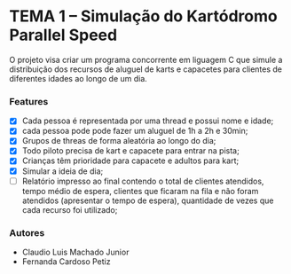 #  TEMA 1 – Simulação do Kartódromo Parallel Speed

 O projeto visa criar um programa concorrente em liguagem C que simule a distribuição dos recursos de aluguel de karts e capacetes para clientes de diferentes idades ao longo de um dia.

 ### Features

- [x] Cada pessoa é representada por uma thread e possui nome e idade;
- [x] cada pessoa pode pode fazer um aluguel de 1h a 2h e 30min;
- [x] Grupos de threas de forma aleatória ao longo do dia;
- [x] Todo piloto precisa de kart e capacete para entrar na pista;
- [x] Crianças têm prioridade para capacete e adultos para kart;
- [x] Simular a ideia de dia;
- [ ] Relatório impresso ao final contendo o total de clientes atendidos, tempo médio de espera, clientes que ficaram na fila e não foram atendidos (apresentar o tempo de espera), quantidade de vezes que cada recurso foi utilizado;

 ### Autores

 - Claudio Luis Machado Junior
 - Fernanda Cardoso Petiz